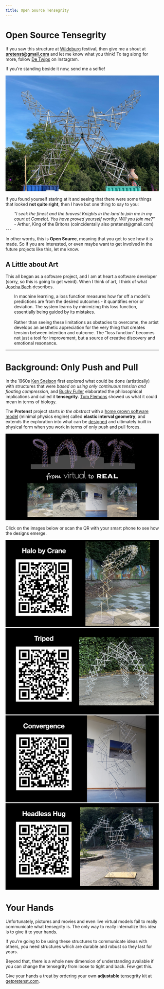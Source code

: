 ```yaml
---
title: Open Source Tensegrity
---
```

# Open Source Tensegrity

If you saw this structure at [Wildeburg](https://wildeburg.nl/) festival, then give me a shout at **pretenst@gmail.com** and let me know what you think! To tag along for more, follow [De Twips](https://www.instagram.com/detwips?utm_source=ig_web_button_share_sheet&igsh=ZDNlZDc0MzIxNw==) on Instagram.

If you're standing beside it now, send me a selfie!

![Twips](/images/home/twips-final.jpg)

If you found yourself staring at it and seeing that there were some things that looked **not quite right**, then I have but one thing to say to you:

<div style="margin-left: 2em;">
<I>"I seek the finest and the bravest Knights in the 
land to join me in my court at Camelot. You have 
proved yourself worthy. Will you join me?"</I>
<br>
- Arthur, King of the Britons (coincidentally also pretenst@gmail.com)
<br>
</div>
---

In other words, this is **Open Source**, meaning that you get to see how it is made. So if you are interested, or even maybe want to get involved in the future projects like this, let me know.

## A Little about Art

This all began as a software project, and I am at heart a software developer (sorry, so this is going to get weird). When I think of art, I think of what [Joscha Bach](http://bach.ai/) describes.

<div style="margin-left: 2em;">
In machine learning, a loss function measures how  
far off a model's predictions are from the desired 
outcomes - it quantifies error or deviation. The 
system learns by minimizing this loss function, 
essentially being guided by its mistakes.
<br><br>
Rather than seeing these limitations as obstacles to 
overcome, the artist develops an aesthetic 
appreciation for the very thing that creates tension 
between intention and outcome. The "loss function" 
becomes not just a tool for improvement, but a 
source of creative discovery and emotional resonance.
</div>

---

# Background: Only Push and Pull

In the 1960s [Ken Snelson](http://kennethsnelson.net/) first explored what could be done (artistically) with structures that were *based on using only continuous tension and floating compression*, and [Bucky Fuller](https://www.bfi.org/) elaborated the philosophical implications and called it **tensegrity**. [Tom Flemons](http://intensiondesigns.ca/archive/) showed us what it could mean in terms of biology. 

The **Pretenst** project starts *in the abstract* with a [home grown software model](https://github.com/elastic-interval/pretenst) (minimal physics engine) called **elastic interval geometry**, and extends the exploration into what can be [designed](https://pretenst.com/app/) and ultimately built in physical form when you work in terms of only push and pull forces.

![from virtual to real](/images/home/from-virtual-to-real.jpg)

Click on the images below or scan the QR with your smart phone to see how the designs emerge.

<a href="https://pretenst.com/app/#construction;Halo-by-Crane" target="_blank"><img src="/images/home/halo.jpg"></a>
<br>
<a href="https://pretenst.com/app/#construction;Triped" target="_blank"><img src="/images/home/triped.jpg"></a>
<br>
<a href="https://pretenst.com/app/#construction;Convergence" target="_blank"><img src="/images/home/convergence.jpg"></a>
<br>
<a href="https://pretenst.com/app/#construction;Headless-Hug" target="_blank"><img src="/images/home/headless-hug.jpg"></a>

# Your Hands

Unfortunately, pictures and movies and even live virtual models fail to really communicate what tensegrity is. The only way to really internalize this idea is to give it to your hands.

If you're going to be using these structures to communicate ideas with others, you need structures which are durable and robust so they last for years.

Beyond that, there is a whole new dimension of understanding available if you can change the tensegrity from loose to tight and back. Few get this.

Give your hands a treat by ordering your own **adjustable** tensegrity kit at [getpretenst.com](https://getpretenst.com/).
